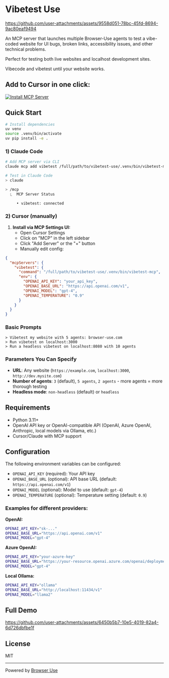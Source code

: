 # Vibetest Use


https://github.com/user-attachments/assets/9558d051-78bc-45fd-8694-9ac80eaf9494


An MCP server that launches multiple Browser-Use agents to test a vibe-coded website for UI bugs, broken links, accessibility issues, and other technical problems.

Perfect for testing both live websites and localhost development sites. 

Vibecode and vibetest until your website works.

## Add to Cursor in one click:

[![Install MCP Server](https://cursor.com/deeplink/mcp-install-dark.png)](cursor://anysphere.cursor-deeplink/mcp/install?name=vibetest&config=eyJjb21tYW5kIjoiL2Z1bGwvcGF0aC90by92aWJldGVzdC11c2UvLnZlbnYvYmluL3ZpYmV0ZXN0LW1jcCIsImVudiI6eyJPUEVOQUlfQVBJX0tFWSI6InlvdXJfYXBpX2tleSJ9fQ==)


## Quick Start

```bash
# Install dependencies
uv venv
source .venv/bin/activate
uv pip install -e .
```

### 1) Claude Code

```bash
# Add MCP server via CLI
claude mcp add vibetest /full/path/to/vibetest-use/.venv/bin/vibetest-mcp -e OPENAI_API_KEY="your_api_key"

# Test in Claude Code
> claude

> /mcp
  ⎿  MCP Server Status

     • vibetest: connected
```

### 2) Cursor (manually)

1. **Install via MCP Settings UI:**
   - Open Cursor Settings
   - Click on "MCP" in the left sidebar  
   - Click "Add Server" or the "+" button
   - Manually edit config:
  
```json
{
  "mcpServers": {
    "vibetest": {
      "command": "/full/path/to/vibetest-use/.venv/bin/vibetest-mcp",
      "env": {
        "OPENAI_API_KEY": "your_api_key",
        "OPENAI_BASE_URL": "https://api.openai.com/v1",
        "OPENAI_MODEL": "gpt-4",
        "OPENAI_TEMPERATURE": "0.9"
      }
    }
  }
}

```

### Basic Prompts
```
> Vibetest my website with 5 agents: browser-use.com
> Run vibetest on localhost:3000
> Run a headless vibetest on localhost:8080 with 10 agents
```

### Parameters You Can Specify
- **URL**: Any website (`https://example.com`, `localhost:3000`, `http://dev.mysite.com`)
- **Number of agents**: `3` (default), `5 agents`, `2 agents` - more agents = more thorough testing
- **Headless mode**: `non-headless` (default) or `headless`

## Requirements

- Python 3.11+
- OpenAI API key or OpenAI-compatible API (OpenAI, Azure OpenAI, Anthropic, local models via Ollama, etc.)
- Cursor/Claude with MCP support

## Configuration

The following environment variables can be configured:

- `OPENAI_API_KEY` (required): Your API key
- `OPENAI_BASE_URL` (optional): API base URL (default: `https://api.openai.com/v1`)
- `OPENAI_MODEL` (optional): Model to use (default: `gpt-4`)
- `OPENAI_TEMPERATURE` (optional): Temperature setting (default: `0.9`)

### Examples for different providers:

**OpenAI:**
```bash
OPENAI_API_KEY="sk-..."
OPENAI_BASE_URL="https://api.openai.com/v1"
OPENAI_MODEL="gpt-4"
```

**Azure OpenAI:**
```bash
OPENAI_API_KEY="your-azure-key"
OPENAI_BASE_URL="https://your-resource.openai.azure.com/openai/deployments/your-deployment"
OPENAI_MODEL="gpt-4"
```

**Local Ollama:**
```bash
OPENAI_API_KEY="ollama"
OPENAI_BASE_URL="http://localhost:11434/v1"
OPENAI_MODEL="llama2"
```

## Full Demo


https://github.com/user-attachments/assets/6450b5b7-10e5-4019-82a4-6d726dbfbe1f



## License

MIT

---

Powered by [Browser Use](https://github.com/browser-use/browser-use) 
